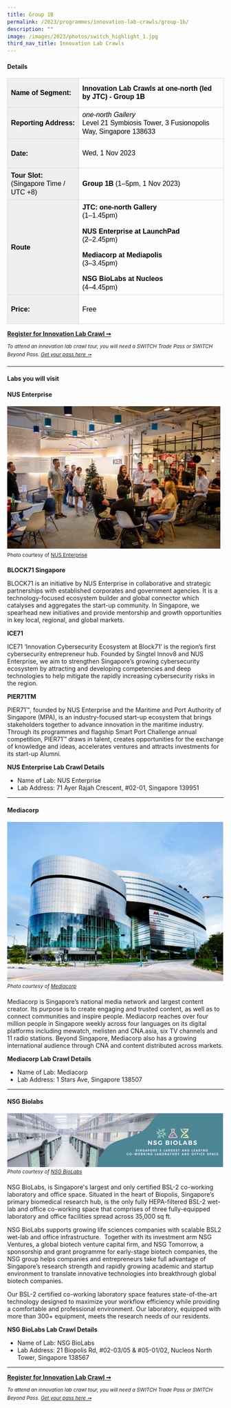 ```yaml
---
title: Group 1B
permalink: /2023/programmes/innovation-lab-crawls/group-1b/
description: ""
image: /images/2023/photos/switch_highlight_1.jpg
third_nav_title: Innovation Lab Crawls
---
```

#### Details

<table style="border:none;border-collapse:collapse;"><colgroup><col width="240"><col width="576"></colgroup><tbody><tr style="height:50.4pt"><td style="border-left:solid #d9d9d9 1pt;border-right:solid #d9d9d9 1pt;border-bottom:solid #d9d9d9 1pt;border-top:solid #d9d9d9 1pt;vertical-align:middle;background-color:#efefef;padding:5.76pt 5.76pt 5.76pt 5.76pt;overflow:hidden;overflow-wrap:break-word;"><p style="line-height:1.2;margin-top:0pt;margin-bottom:0pt;" dir="ltr"><span style="font-size:12pt;font-family:Arial,sans-serif;color:#000000;background-color:transparent;font-weight:700;font-style:normal;font-variant:normal;text-decoration:none;vertical-align:baseline;white-space:pre;white-space:pre-wrap;">Name of Segment:</span></p></td><td style="border-left:solid #d9d9d9 1pt;border-right:solid #d9d9d9 1pt;border-bottom:solid #d9d9d9 1pt;border-top:solid #d9d9d9 1pt;vertical-align:middle;padding:5.76pt 5.76pt 5.76pt 5.76pt;overflow:hidden;overflow-wrap:break-word;"><p style="line-height:1.2;margin-top:0pt;margin-bottom:0pt;" dir="ltr"><span style="font-size:12pt;font-family:Arial,sans-serif;color:#000000;background-color:transparent;font-weight:700;font-style:normal;font-variant:normal;text-decoration:none;vertical-align:baseline;white-space:pre;white-space:pre-wrap;">Innovation Lab Crawls at one-north (led by JTC) - Group 1B</span></p></td></tr><tr style="height:50.4pt"><td style="border-left:solid #d9d9d9 1pt;border-right:solid #d9d9d9 1pt;border-bottom:solid #d9d9d9 1pt;border-top:solid #d9d9d9 1pt;vertical-align:middle;background-color:#efefef;padding:5.76pt 5.76pt 5.76pt 5.76pt;overflow:hidden;overflow-wrap:break-word;"><p style="line-height:1.2;margin-top:0pt;margin-bottom:0pt;" dir="ltr"><span style="font-size:12pt;font-family:Arial,sans-serif;color:#000000;background-color:transparent;font-weight:700;font-style:normal;font-variant:normal;text-decoration:none;vertical-align:baseline;white-space:pre;white-space:pre-wrap;">Reporting Address:</span></p></td><td style="border-left:solid #d9d9d9 1pt;border-right:solid #d9d9d9 1pt;border-bottom:solid #d9d9d9 1pt;border-top:solid #d9d9d9 1pt;vertical-align:middle;padding:5.76pt 5.76pt 5.76pt 5.76pt;overflow:hidden;overflow-wrap:break-word;"><p style="line-height:1.2;margin-top:0pt;margin-bottom:0pt;" dir="ltr"><span style="font-size:12pt;font-family:Arial,sans-serif;color:#000000;background-color:transparent;font-weight:400;font-style:italic;font-variant:normal;text-decoration:none;vertical-align:baseline;white-space:pre;white-space:pre-wrap;">one-north Gallery</span></p><p style="line-height:1.2;margin-top:0pt;margin-bottom:0pt;" dir="ltr"><span style="font-size:12pt;font-family:Arial,sans-serif;color:#000000;background-color:transparent;font-weight:400;font-style:normal;font-variant:normal;text-decoration:none;vertical-align:baseline;white-space:pre;white-space:pre-wrap;">Level 21 Symbiosis Tower, 3 Fusionopolis Way, Singapore 138633</span></p></td></tr><tr style="height:50.4pt"><td style="border-left:solid #d9d9d9 1pt;border-right:solid #d9d9d9 1pt;border-bottom:solid #d9d9d9 1pt;border-top:solid #d9d9d9 1pt;vertical-align:middle;background-color:#efefef;padding:5.76pt 5.76pt 5.76pt 5.76pt;overflow:hidden;overflow-wrap:break-word;"><p style="line-height:1.2;margin-top:0pt;margin-bottom:0pt;" dir="ltr"><span style="font-size:12pt;font-family:Arial,sans-serif;color:#000000;background-color:transparent;font-weight:700;font-style:normal;font-variant:normal;text-decoration:none;vertical-align:baseline;white-space:pre;white-space:pre-wrap;">Date:</span></p></td><td style="border-left:solid #d9d9d9 1pt;border-right:solid #d9d9d9 1pt;border-bottom:solid #d9d9d9 1pt;border-top:solid #d9d9d9 1pt;vertical-align:middle;padding:5.76pt 5.76pt 5.76pt 5.76pt;overflow:hidden;overflow-wrap:break-word;"><p style="line-height:1.38;margin-top:0pt;margin-bottom:0pt;" dir="ltr"><span style="font-size:12pt;font-family:Arial,sans-serif;color:#000000;background-color:transparent;font-weight:400;font-style:normal;font-variant:normal;text-decoration:none;vertical-align:baseline;white-space:pre;white-space:pre-wrap;">Wed, 1 Nov 2023</span></p></td></tr><tr style="height:50.4pt"><td style="border-left:solid #d9d9d9 1pt;border-right:solid #d9d9d9 1pt;border-bottom:solid #d9d9d9 1pt;border-top:solid #d9d9d9 1pt;vertical-align:middle;background-color:#efefef;padding:5.76pt 5.76pt 5.76pt 5.76pt;overflow:hidden;overflow-wrap:break-word;"><p style="line-height:1.2;margin-top:0pt;margin-bottom:0pt;" dir="ltr"><span style="font-size:12pt;font-family:Arial,sans-serif;color:#000000;background-color:transparent;font-weight:700;font-style:normal;font-variant:normal;text-decoration:none;vertical-align:baseline;white-space:pre;white-space:pre-wrap;">Tour Slot:</span></p><p style="line-height:1.2;margin-top:0pt;margin-bottom:0pt;" dir="ltr"><span style="font-size:12pt;font-family:Arial,sans-serif;color:#000000;background-color:transparent;font-weight:400;font-style:normal;font-variant:normal;text-decoration:none;vertical-align:baseline;white-space:pre;white-space:pre-wrap;">(Singapore Time / UTC +8)</span></p></td><td style="border-left:solid #d9d9d9 1pt;border-right:solid #d9d9d9 1pt;border-bottom:solid #d9d9d9 1pt;border-top:solid #d9d9d9 1pt;vertical-align:middle;padding:5.76pt 5.76pt 5.76pt 5.76pt;overflow:hidden;overflow-wrap:break-word;"><p style="line-height:1.2;margin-top:0pt;margin-bottom:0pt;" dir="ltr"><span style="font-size:12pt;font-family:Arial,sans-serif;color:#000000;background-color:transparent;font-weight:700;font-style:normal;font-variant:normal;text-decoration:none;vertical-align:baseline;white-space:pre;white-space:pre-wrap;">Group 1B</span><span style="font-size:12pt;font-family:Arial,sans-serif;color:#000000;background-color:transparent;font-weight:400;font-style:normal;font-variant:normal;text-decoration:none;vertical-align:baseline;white-space:pre;white-space:pre-wrap;"> (1–5pm, 1 Nov 2023)</span></p></td></tr><tr style="height:50.4pt"><td style="border-left:solid #d9d9d9 1pt;border-right:solid #d9d9d9 1pt;border-bottom:solid #d9d9d9 1pt;border-top:solid #d9d9d9 1pt;vertical-align:middle;background-color:#efefef;padding:5.76pt 5.76pt 5.76pt 5.76pt;overflow:hidden;overflow-wrap:break-word;"><p style="line-height:1.2;margin-top:0pt;margin-bottom:0pt;" dir="ltr"><span style="font-size:12pt;font-family:Arial,sans-serif;color:#000000;background-color:transparent;font-weight:700;font-style:normal;font-variant:normal;text-decoration:none;vertical-align:baseline;white-space:pre;white-space:pre-wrap;">Route</span></p></td><td style="border-left:solid #d9d9d9 1pt;border-right:solid #d9d9d9 1pt;border-bottom:solid #d9d9d9 1pt;border-top:solid #d9d9d9 1pt;vertical-align:middle;padding:5.76pt 5.76pt 5.76pt 5.76pt;overflow:hidden;overflow-wrap:break-word;"><p style="line-height:1.2;margin-top:0pt;margin-bottom:0pt;" dir="ltr"><span style="font-size:12pt;font-family:Arial,sans-serif;color:#000000;background-color:transparent;font-weight:700;font-style:normal;font-variant:normal;text-decoration:none;vertical-align:baseline;white-space:pre;white-space:pre-wrap;">JTC: one-north Gallery</span></p><p style="line-height:1.2;margin-top:0pt;margin-bottom:0pt;" dir="ltr"><span style="font-size:12pt;font-family:Arial,sans-serif;color:#000000;background-color:transparent;font-weight:400;font-style:normal;font-variant:normal;text-decoration:none;vertical-align:baseline;white-space:pre;white-space:pre-wrap;">(1–1.45pm)</span></p><br><p style="line-height:1.2;margin-top:0pt;margin-bottom:0pt;" dir="ltr"><span style="font-size:12pt;font-family:Arial,sans-serif;color:#000000;background-color:transparent;font-weight:700;font-style:normal;font-variant:normal;text-decoration:none;vertical-align:baseline;white-space:pre;white-space:pre-wrap;">NUS Enterprise at LaunchPad</span></p><p style="line-height:1.2;margin-top:0pt;margin-bottom:0pt;" dir="ltr"><span style="font-size:12pt;font-family:Arial,sans-serif;color:#000000;background-color:transparent;font-weight:400;font-style:normal;font-variant:normal;text-decoration:none;vertical-align:baseline;white-space:pre;white-space:pre-wrap;">(2–2.45pm)</span></p><br><p style="line-height:1.2;margin-top:0pt;margin-bottom:0pt;" dir="ltr"><span style="font-size:12pt;font-family:Arial,sans-serif;color:#000000;background-color:transparent;font-weight:700;font-style:normal;font-variant:normal;text-decoration:none;vertical-align:baseline;white-space:pre;white-space:pre-wrap;">Mediacorp at Mediapolis</span></p><p style="line-height:1.2;margin-top:0pt;margin-bottom:0pt;" dir="ltr"><span style="font-size:12pt;font-family:Arial,sans-serif;color:#000000;background-color:transparent;font-weight:400;font-style:normal;font-variant:normal;text-decoration:none;vertical-align:baseline;white-space:pre;white-space:pre-wrap;">(3–3.45pm)</span></p><br><p style="line-height:1.2;margin-top:0pt;margin-bottom:0pt;" dir="ltr"><span style="font-size:12pt;font-family:Arial,sans-serif;color:#000000;background-color:transparent;font-weight:700;font-style:normal;font-variant:normal;text-decoration:none;vertical-align:baseline;white-space:pre;white-space:pre-wrap;">NSG BioLabs at Nucleos</span></p><p style="line-height:1.2;margin-top:0pt;margin-bottom:0pt;" dir="ltr"><span style="font-size:12pt;font-family:Arial,sans-serif;color:#000000;background-color:transparent;font-weight:400;font-style:normal;font-variant:normal;text-decoration:none;vertical-align:baseline;white-space:pre;white-space:pre-wrap;">(4–4.45pm)</span></p></td></tr><tr style="height:50.4pt"><td style="border-left:solid #d9d9d9 1pt;border-right:solid #d9d9d9 1pt;border-bottom:solid #d9d9d9 1pt;border-top:solid #d9d9d9 1pt;vertical-align:middle;background-color:#efefef;padding:5.76pt 5.76pt 5.76pt 5.76pt;overflow:hidden;overflow-wrap:break-word;"><p style="line-height:1.2;margin-top:0pt;margin-bottom:0pt;" dir="ltr"><span style="font-size:12pt;font-family:Arial,sans-serif;color:#000000;background-color:transparent;font-weight:700;font-style:normal;font-variant:normal;text-decoration:none;vertical-align:baseline;white-space:pre;white-space:pre-wrap;">Price:</span></p></td><td style="border-left:solid #d9d9d9 1pt;border-right:solid #d9d9d9 1pt;border-bottom:solid #d9d9d9 1pt;border-top:solid #d9d9d9 1pt;vertical-align:middle;padding:5.76pt 5.76pt 5.76pt 5.76pt;overflow:hidden;overflow-wrap:break-word;"><p style="line-height:1.2;margin-top:0pt;margin-bottom:0pt;" dir="ltr"><span style="font-size:12pt;font-family:Arial,sans-serif;color:#000000;background-color:transparent;font-weight:400;font-style:normal;font-variant:normal;text-decoration:none;vertical-align:baseline;white-space:pre;white-space:pre-wrap;">Free</span></p></td></tr></tbody></table>

**[Register for Innovation Lab Crawl ➞](https://form.gov.sg/651a2ea118495900138c314a)**

<sup>*To attend an innovation lab crawl tour, you will need a SWITCH Trade Pass or SWITCH Beyond Pass. [Get your pass here ➞](/register)*</sup>

***

#### Labs you will visit

#### NUS Enterprise

![SWITCH 2023 Innovation Lab Crawls at NUS Enterprise](/images/2023/Lab%20Crawls/2023_switch_lab_crawls_nusenterprise2.jpg)
<sup>Photo courtesy of [NUS Enterprise](https://www.nus.edu.sg/)</sup>

**BLOCK71 Singapore**

BLOCK71 is an initiative by NUS Enterprise in collaborative and strategic partnerships with established corporates and government agencies. It is a technology-focused ecosystem builder and global connector which catalyses and aggregates the start-up community. In Singapore, we spearhead new initiatives and provide mentorship and growth opportunities in key local, regional, and global markets.

**ICE71**

ICE71 ‘Innovation Cybersecurity Ecosystem at Block71’ is the region’s first cybersecurity entrepreneur hub. Founded by Singtel Innov8 and NUS Enterprise, we aim to strengthen Singapore’s growing cybersecurity ecosystem by attracting and developing competencies and deep technologies to help mitigate the rapidly increasing cybersecurity risks in the region.

**PIER71TM**

PIER71™, founded by NUS Enterprise and the Maritime and Port Authority of Singapore (MPA), is an industry-focused start-up ecosystem that brings stakeholders together to advance innovation in the maritime industry. Through its programmes and flagship Smart Port Challenge annual competition, PIER71™ draws in talent, creates opportunities for the exchange of knowledge and ideas, accelerates ventures and attracts investments for its start-up Alumni.&nbsp;&nbsp;

**NUS Enterprise Lab Crawl Details**

* Name of Lab: NUS Enterprise
* Lab Address: 71 Ayer Rajah Crescent, #02-01, Singapore 139951

***

#### Mediacorp
![SWITCH 2023 Innovation Lab Tours at Mediacorp](/images/2023/Lab%20Crawls/2023_switch_lab_crawls_mediacorp.jpg)
<sup>_Photo courtesy of [Mediacorp](https://www.mediacorp.sg/)_</sup>
	
Mediacorp is Singapore’s national media network and largest content creator. Its purpose is to create engaging and trusted content, as well as to connect communities and inspire people. Mediacorp reaches over four million people in Singapore weekly across four languages on its digital platforms including mewatch, melisten and CNA.asia, six TV channels and 11 radio stations. Beyond Singapore, Mediacorp also has a growing international audience through CNA and content distributed across markets.

**Mediacorp Lab Crawl Details**

* Name of Lab: Mediacorp
* Lab Address: 1 Stars Ave, Singapore 138507
	
***
	
#### NSG Biolabs

![SWITCH 2023 Innovation Lab Tours at NSG BioLabs](/images/2023/Lab%20Crawls/2023_switch_lab_crawls_nsgbiolabs.png)
<sup>_Photo courtesy of [NSG BioLabs](https://nsgbio.com/)_</sup>

NSG BioLabs, is Singapore's largest and only certified BSL-2 co-working laboratory and office space. Situated in the heart of Biopolis, Singapore’s primary biomedical research hub, is the only fully HEPA-filtered BSL-2 wet-lab and office co-working space that comprises of three fully-equipped laboratory and office facilities spread across 35,000 sq ft.

NSG BioLabs supports growing life sciences companies with scalable BSL2 wet-lab and office infrastructure.&nbsp; Together with its investment arm NSG Ventures, a global biotech venture capital firm, and NSG Tomorrow, a sponsorship and grant programme for early-stage biotech companies, the NSG group helps companies and entrepreneurs take full advantage of Singapore’s research strength and rapidly growing academic and startup environment to translate innovative technologies into breakthrough global biotech companies.

Our BSL-2 certified co-working laboratory space features state-of-the-art technology designed to maximize your workflow efficiency while providing a comfortable and professional environment. Our laboratory, equipped with more than 300+ equipment, meets the research needs of our residents.

**NSG BioLabs Lab Crawl Details**

* Name of Lab: NSG BioLabs
* Lab Address: 21 Biopolis Rd, #02-03/05 &amp; #05-01/02, Nucleos North Tower, Singapore 138567

***

**[Register for Innovation Lab Crawl ➞](https://form.gov.sg/651a2ea118495900138c314a)**

<sup>*To attend an innovation lab crawl tour, you will need a SWITCH Trade Pass or SWITCH Beyond Pass. [Get your pass here ➞](/register)*</sup>